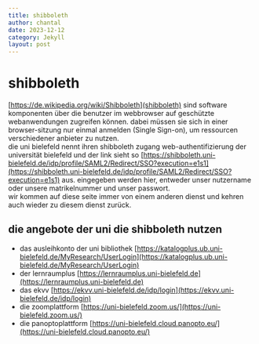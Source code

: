 ```yaml
---
title: shibboleth
author: chantal
date: 2023-12-12
category: Jekyll
layout: post
---
```


# shibboleth

[https://de.wikipedia.org/wiki/Shibboleth](shibboleth) sind software komponenten über die benutzer im webbrowser auf geschützte webanwendungen zugreifen können. dabei müssen sie sich in einer browser-sitzung nur einmal anmelden (Single Sign-on), um ressourcen verschiedener anbieter zu nutzen.  
die uni bielefeld nennt ihren shibboleth zugang web-authentifizierung der universität bielefeld und der link sieht so [https://shibboleth.uni-bielefeld.de/idp/profile/SAML2/Redirect/SSO?execution=e1s1](https://shibboleth.uni-bielefeld.de/idp/profile/SAML2/Redirect/SSO?execution=e1s1) aus. 
eingegeben werden hier, entweder unser nutzername oder unsere matrikelnummer und unser passwort.  
wir kommen auf diese seite immer von einem anderen dienst und kehren auch wieder zu diesem dienst zurück.  

## die angebote der uni die shibboleth nutzen

- das ausleihkonto der uni bibliothek [https://katalogplus.ub.uni-bielefeld.de/MyResearch/UserLogin](https://katalogplus.ub.uni-bielefeld.de/MyResearch/UserLogin)
- der lernraumplus [https://lernraumplus.uni-bielefeld.de](https://lernraumplus.uni-bielefeld.de)
- das ekvv [https://ekvv.uni-bielefeld.de/idp/login](https://ekvv.uni-bielefeld.de/idp/login)
- die zoomplattform [https://uni-bielefeld.zoom.us/](https://uni-bielefeld.zoom.us/)
- die panoptoplattform [https://uni-bielefeld.cloud.panopto.eu/](https://uni-bielefeld.cloud.panopto.eu/)